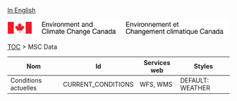 [In English](geomet-citypage_en.md)

![ECCC logo](../../img_eccc-logo.png)

[TOC](../geomet-citypage_fr.md) > MSC Data


Nom                  | Id                 | Services web | Styles          
---------------------|--------------------|--------------|-----------------
Conditions actuelles | CURRENT_CONDITIONS | WFS, WMS     | DEFAULT: WEATHER

